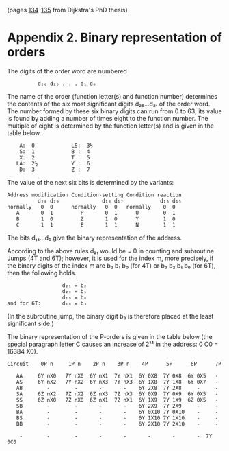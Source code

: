(pages [134](x1-binary-instructions.png)-[135](x1-binary-p-orders.png) from Dijkstra's PhD thesis)

# Appendix 2. Binary representation of orders

The digits of the order word are numbered

              d₂₆ d₂₅ . . . d₁ d₀

The name of the order (function letter(s) and function number) determines the contents of the six most significant digits d₂₆…d₂₁ of the order word. The number formed by these six binary digits can run from 0 to 63; its value is found by adding a number of times eight to the function number. The multiple of eight is determined by the function letter(s) and is given in the table below.

        A:  0            LS:  3½
        S:  1            B :  4
        X:  2            T :  5
       LA:  2½           Y :  6
        D:  3            Z :  7

The value of the next six bits is determined by the variants:
```
Address modification Condition-setting Condition reaction
          d₂₀ d₁₉              d₁₈ d₁₇            d₁₆ d₁₅
normally   0  0      normally   0  0   normally    0  0
   A       0  1         P       0  1      U        0  1
   B       1  0         Z       1  0      Y        1  0
   C       1  1         E       1  1      N        1  1
```
The bits d₁₄…d₀ give the binary representation of the address.

According to the above rules d₂₁ would be = 0 in counting and subroutine Jumps (4T and 6T); however, it is used for the index m, more precisely, if the binary digits of the index m are b₂ b₁ b₀ (for 4T) or b₃ b₂ b₁ b₀ (for 6T), then the following holds.
```
                  d₂₁ = b₂
                  d₂₀ = b₁
                  d₁₉ = b₀
and for 6T:       d₁₈ = b₃
```
(In the subroutine jump, the binary digit b₃ is therefore placed at the least significant side.)

The binary representation of the P-orders is given in the table below (the special paragraph letter C causes an increase of 2¹⁴ in the address: 0 C0 = 16384 X0).
```
Circuit    0P n     1P n    2P n    3P n    4P      5P      6P      7P

   AA     6Y nX0   7Y nX0  6Y nX1  7Y nX1  6Y 0X8  7Y 0X8  6Y 0X5   -
   AS     6Y nX2   7Y nX2  6Y nX3  7Y nX3  6Y 1X8  7Y 1X8  6Y 0X7   -
   AB        -        -       -       -    6Y 2X8  7Y 2X8     -     -
   SA     6Z nX2   7Z nX2  6Z nX3  7Z nX3  6Y 0X9  7Y 0X9  6Y 0X5   -
   SS     6Z nX0   7Z nX0  6Z nX1  7Z nX1  6Y 1X9  7Y 1X9  6Z 0X5   -
   SB        -        -       -       -    6Y 2X9  7Y 2X9     -     -
   BA        -        -       -       -    6Y 0X10 7Y 0X10    -     -
   BS        -        -       -       -    6Y 1X10 7Y 1X10    -     -
   BB        -        -       -       -    6Y 2X10 7Y 2X10    -     -

    -        -        -       -       -       -       -       -  7Y 0C0
```

